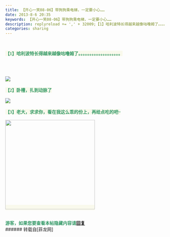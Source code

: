 ```yaml
---
title: 【开心一笑08-06】带狗狗乘电梯，一定要小心……
date: 2013-8-6 20:35
keywords: 【开心一笑08-06】带狗狗乘电梯，一定要小心……
description: replyreload += ',' + 32009;【1】哈利波特长得越来越像咕噜姆了。。。。。。。。。。。。。。。。。。。 【2】卧槽，扎到动脉了【3】老大，求求你，看在我这么乖的份上，再给点吃的吧~游客，如果您要查看本帖隐藏内容请回复
categories: sharing
---
```

<td class="t_f" id="postmessage_32009">

<script type="e591fea598e608ca391cc4cd-text/javascript">replyreload += ',' + 32009;</script><br/>
<font style="color:rgb(51, 153, 102)"><font style="background-color:rgb(249, 249, 236)"><font face="Tahoma"><strong>【1】哈利波特长得越来越像咕噜姆了。。。。。。。。。。。。。。。。。。。 <br/>
<br/>
</strong></font></font></font><br/>
<font style="color:rgb(51, 153, 102)"><font style="background-color:rgb(249, 249, 236)"><font face="Tahoma"><strong><br/>

<img aid="12140" data-cf-modified-e591fea598e608ca391cc4cd-="" file="data/attachment/forum/201308/06/203235rj6fe8tumzixc1hr.jpg.thumb.jpg" id="aimg_12140" inpost="1" onclick="" onmouseover="" src="http://www.flw.ph/data/attachment/forum/201308/06/203235rj6fe8tumzixc1hr.jpg" style="cursor:pointer" zoomfile="data/attachment/forum/201308/06/203235rj6fe8tumzixc1hr.jpg"/>


<br/>
</strong></font></font></font><br/>
<font style="color:rgb(51, 153, 102)"><font style="background-color:rgb(249, 249, 236)"><font face="Tahoma"><strong>【2】卧槽，扎到动脉了</strong></font></font></font><br/>
<font style="color:rgb(51, 153, 102)"><font style="background-color:rgb(249, 249, 236)"><font face="Tahoma"><strong><br/>

<img aid="12141" data-cf-modified-e591fea598e608ca391cc4cd-="" file="data/attachment/forum/201308/06/203237r4341h4hzcnsnc7h.jpg.thumb.jpg" id="aimg_12141" inpost="1" onclick="" onmouseover="" src="http://www.flw.ph/data/attachment/forum/201308/06/203237r4341h4hzcnsnc7h.jpg" style="cursor:pointer" zoomfile="data/attachment/forum/201308/06/203237r4341h4hzcnsnc7h.jpg"/>


<br/>
</strong></font></font></font><br/>
<font style="color:rgb(51, 153, 102)"><font style="background-color:rgb(249, 249, 236)"><font face="Tahoma"><strong>【3】老大，求求你，看在我这么乖的份上，再给点吃的吧~</strong></font></font></font><br/>
<font style="color:rgb(51, 153, 102)"><font style="background-color:rgb(249, 249, 236)"><font face="Tahoma"><strong><br/>

<img aid="12142" class="zoom" data-cf-modified-e591fea598e608ca391cc4cd-="" file="data/attachment/forum/201308/06/203246acc09jc06j8cjgce.gif" id="aimg_12142" inpost="1" onclick="" onmouseover="" src="http://www.flw.ph/data/attachment/forum/201308/06/203246acc09jc06j8cjgce.gif" width="283" zoomfile="data/attachment/forum/201308/06/203246acc09jc06j8cjgce.gif"/>


<br/>
</strong></font></font></font><br/>
<font style="color:rgb(51, 153, 102)"><font style="background-color:rgb(249, 249, 236)"><font face="Tahoma"><strong><br/>
<div class="locked">游客，如果您要查看本帖隐藏内容请<a data-cf-modified-e591fea598e608ca391cc4cd-="" href="forum.php?mod=post&amp;action=reply&amp;fid=47&amp;tid=5444" onclick="if (!window.__cfRLUnblockHandlers) return false; showWindow('reply', this.href)">回复</a></div></strong></font></font></font></td>
###### 转载自[菲龙网]